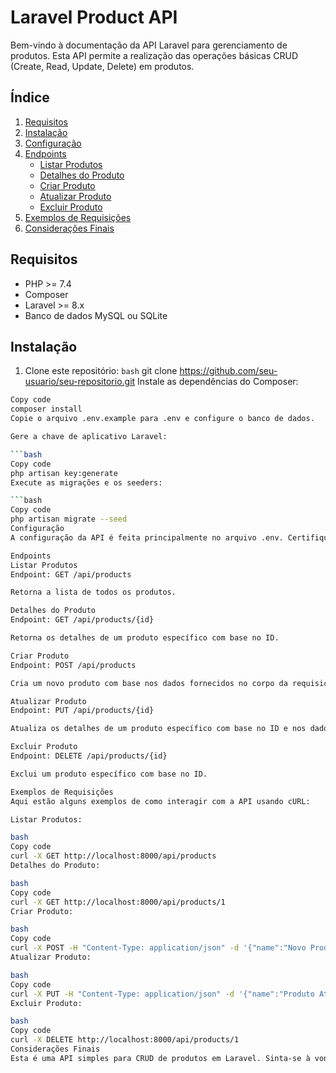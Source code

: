 # Laravel Product API

Bem-vindo à documentação da API Laravel para gerenciamento de produtos. Esta API permite a realização das operações básicas CRUD (Create, Read, Update, Delete) em produtos.

## Índice

1. [Requisitos](#requisitos)
2. [Instalação](#instalação)
3. [Configuração](#configuração)
4. [Endpoints](#endpoints)
    - [Listar Produtos](#listar-produtos)
    - [Detalhes do Produto](#detalhes-do-produto)
    - [Criar Produto](#criar-produto)
    - [Atualizar Produto](#atualizar-produto)
    - [Excluir Produto](#excluir-produto)
5. [Exemplos de Requisições](#exemplos-de-requisições)
6. [Considerações Finais](#considerações-finais)

## Requisitos

- PHP >= 7.4
- Composer
- Laravel >= 8.x
- Banco de dados MySQL ou SQLite

## Instalação

1. Clone este repositório:
   `bash`
   git clone https://github.com/seu-usuario/seu-repositorio.git
Instale as dependências do Composer:

```bash
Copy code
composer install
Copie o arquivo .env.example para .env e configure o banco de dados.

Gere a chave de aplicativo Laravel:

```bash
Copy code
php artisan key:generate
Execute as migrações e os seeders:

```bash
Copy code
php artisan migrate --seed
Configuração
A configuração da API é feita principalmente no arquivo .env. Certifique-se de configurar corretamente o banco de dados, cache e outras configurações necessárias.

Endpoints
Listar Produtos
Endpoint: GET /api/products

Retorna a lista de todos os produtos.

Detalhes do Produto
Endpoint: GET /api/products/{id}

Retorna os detalhes de um produto específico com base no ID.

Criar Produto
Endpoint: POST /api/products

Cria um novo produto com base nos dados fornecidos no corpo da requisição.

Atualizar Produto
Endpoint: PUT /api/products/{id}

Atualiza os detalhes de um produto específico com base no ID e nos dados fornecidos no corpo da requisição.

Excluir Produto
Endpoint: DELETE /api/products/{id}

Exclui um produto específico com base no ID.

Exemplos de Requisições
Aqui estão alguns exemplos de como interagir com a API usando cURL:

Listar Produtos:

bash
Copy code
curl -X GET http://localhost:8000/api/products
Detalhes do Produto:

bash
Copy code
curl -X GET http://localhost:8000/api/products/1
Criar Produto:

bash
Copy code
curl -X POST -H "Content-Type: application/json" -d '{"name":"Novo Produto","price":19.99,"description":"Descrição do novo produto"}' http://localhost:8000/api/products
Atualizar Produto:

bash
Copy code
curl -X PUT -H "Content-Type: application/json" -d '{"name":"Produto Atualizado","price":29.99,"description":"Nova descrição do produto"}' http://localhost:8000/api/products/1
Excluir Produto:

bash
Copy code
curl -X DELETE http://localhost:8000/api/products/1
Considerações Finais
Esta é uma API simples para CRUD de produtos em Laravel. Sinta-se à vontade para contribuir, relatar problemas ou propor melhorias. Obrigado por usar nossa API!

